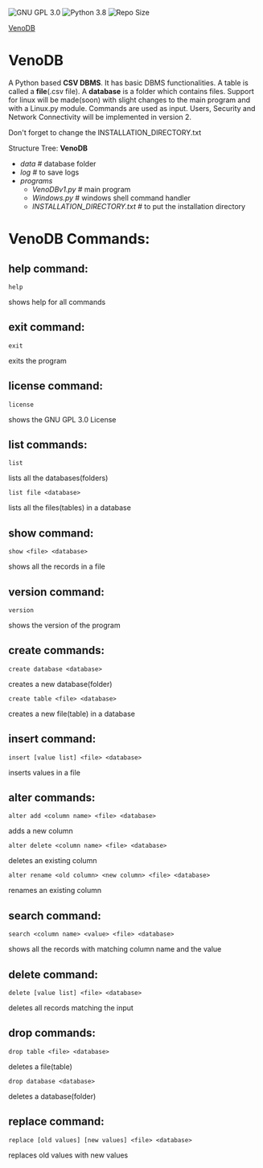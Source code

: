 ![GNU GPL 3.0](https://img.shields.io/github/license/EpycZen/VenoDB)
![Python 3.8](https://img.shields.io/badge/python-3.8-green.svg)
![Repo Size](https://img.shields.io/github/repo-size/EpycZen/VenoDB)

[VenoDB](https://EpycZen.GitHub.io/VenoDB)

# VenoDB
A Python based **CSV DBMS**.
It has basic DBMS functionalities. 
A table is called a **file**(.csv file).
A **database** is a folder which contains files.
Support for linux will be made(soon) with slight changes to the main program and with a Linux.py module.
Commands are used as input.
Users, Security and Network Connectivity will be implemented in version 2.

Don't forget to change the INSTALLATION_DIRECTORY.txt

Structure Tree:
**VenoDB**
- *data* # database folder
- *log* # to save logs
- *programs*
  - *VenoDBv1.py* # main program
  - *Windows.py* # windows shell command handler
  - *INSTALLATION_DIRECTORY.txt* # to put the installation directory
  
# VenoDB Commands:

## help command:
    help
 shows help for all commands

## exit command:
    exit
exits the program

## license command:
    license
shows the GNU GPL 3.0 License

## list commands:
    list
lists all the databases(folders)

    list file <database>
lists all the files(tables) in a database

## show command:
    show <file> <database>
shows all the records in a file

## version command:
    version
shows the version of the program

## create commands:
    create database <database>
creates a new database(folder)

    create table <file> <database>
creates a new file(table) in a database

## insert command:
    insert [value list] <file> <database>
inserts values in a file

## alter commands:
    alter add <column name> <file> <database>
adds a new column

    alter delete <column name> <file> <database>
deletes an existing column

    alter rename <old column> <new column> <file> <database>
renames an existing column

## search command:
    search <column name> <value> <file> <database>
shows all the records with matching column name and the value

## delete command:
    delete [value list] <file> <database>
deletes all records matching the input

## drop commands:
    drop table <file> <database>
deletes a file(table)
        
    drop database <database>
deletes a database(folder)

## replace command:
    replace [old values] [new values] <file> <database>
replaces old values with new values

